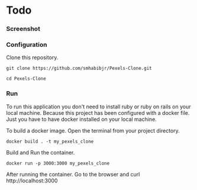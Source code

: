 # Todo

### Screenshot

<!-- ![image](https://user-images.githubusercontent.com/77357735/218335818-e3a57d74-7b96-4a05-8dac-feb90a3f0a0d.png) -->

### Configuration

Clone this repository.
````
git clone https://github.com/smhabibjr/Pexels-Clone.git
````

````
cd Pexels-Clone
````

### Run

To run this application you don't need to install ruby or ruby on rails on your local machine. Because this project has been configured with a docker file. Just you have to have docker installed on your local machine.

To build a docker image. Open the terminal from your project directory.
````
docker build . -t my_pexels_clone
````
Build and Run the container.
````
docker run -p 3000:3000 my_pexels_clone
````
After running the container. Go to the browser and curl http://localhost:3000
